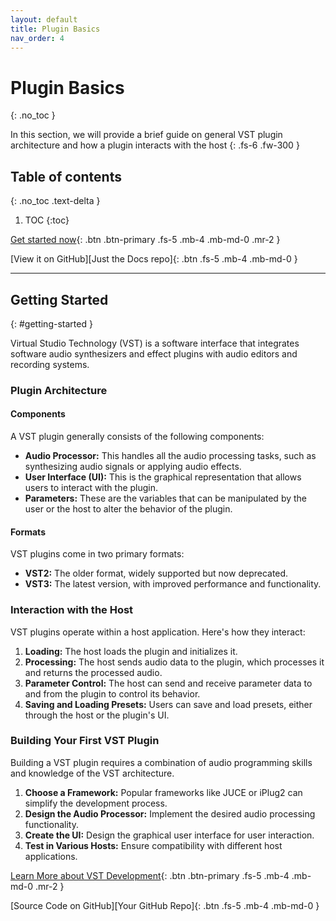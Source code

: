 ```yaml
---
layout: default
title: Plugin Basics
nav_order: 4
---
```


# Plugin Basics
{: .no_toc }

In this section, we will provide a brief guide on general VST plugin architecture and how a plugin interacts with the host
{: .fs-6 .fw-300 }

## Table of contents
{: .no_toc .text-delta }

1. TOC
{:toc}

[Get started now](#getting-started){: .btn .btn-primary .fs-5 .mb-4 .mb-md-0 .mr-2 }

[View it on GitHub][Just the Docs repo]{: .btn .fs-5 .mb-4 .mb-md-0 }

---

## Getting Started
{: #getting-started }

Virtual Studio Technology (VST) is a software interface that integrates software audio synthesizers and effect plugins with audio editors and recording systems.

### Plugin Architecture

#### Components
A VST plugin generally consists of the following components:

- **Audio Processor:** This handles all the audio processing tasks, such as synthesizing audio signals or applying audio effects.
- **User Interface (UI):** This is the graphical representation that allows users to interact with the plugin.
- **Parameters:** These are the variables that can be manipulated by the user or the host to alter the behavior of the plugin.

#### Formats
VST plugins come in two primary formats:

- **VST2:** The older format, widely supported but now deprecated.
- **VST3:** The latest version, with improved performance and functionality.

### Interaction with the Host

VST plugins operate within a host application. Here's how they interact:

1. **Loading:** The host loads the plugin and initializes it.
2. **Processing:** The host sends audio data to the plugin, which processes it and returns the processed audio.
3. **Parameter Control:** The host can send and receive parameter data to and from the plugin to control its behavior.
4. **Saving and Loading Presets:** Users can save and load presets, either through the host or the plugin's UI.

### Building Your First VST Plugin

Building a VST plugin requires a combination of audio programming skills and knowledge of the VST architecture.

1. **Choose a Framework:** Popular frameworks like JUCE or iPlug2 can simplify the development process.
2. **Design the Audio Processor:** Implement the desired audio processing functionality.
3. **Create the UI:** Design the graphical user interface for user interaction.
4. **Test in Various Hosts:** Ensure compatibility with different host applications.

[Learn More about VST Development](https://www.yourlink.com){: .btn .btn-primary .fs-5 .mb-4 .mb-md-0 .mr-2 }

[Source Code on GitHub][Your GitHub Repo]{: .btn .fs-5 .mb-4 .mb-md-0 }

